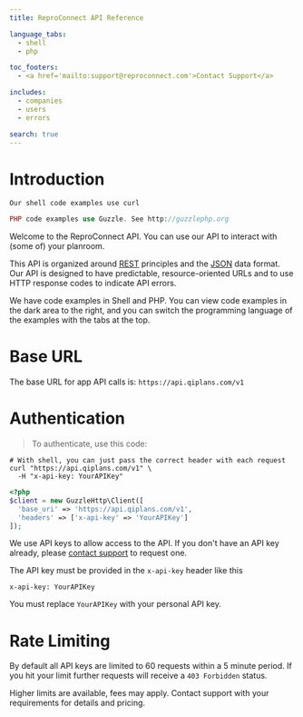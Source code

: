 ```yaml
---
title: ReproConnect API Reference

language_tabs:
  - shell
  - php

toc_footers:
  - <a href='mailto:support@reproconnect.com'>Contact Support</a>

includes:
  - companies
  - users
  - errors

search: true
---
```


# Introduction

```shell
Our shell code examples use curl
```

```php
PHP code examples use Guzzle. See http://guzzlephp.org
```

Welcome to the ReproConnect API. You can use our API to interact with (some of) your planroom.

This API is organized around <a href="https://en.wikipedia.org/wiki/Representational_state_transfer" target="_blank">REST</a> principles and the <a href="https://en.wikipedia.org/wiki/JSON" target="_blank">JSON</a> data format. Our API is designed to have predictable, resource-oriented URLs and to use HTTP response codes to indicate API errors.

We have code examples in Shell and PHP. You can view code examples in the dark area to the right, and you can switch the programming language of the examples with the tabs at the top.

# Base URL

The base URL for app API calls is: `https://api.qiplans.com/v1`

# Authentication

> To authenticate, use this code:

```shell
# With shell, you can just pass the correct header with each request
curl "https://api.qiplans.com/v1" \
  -H "x-api-key: YourAPIKey"
```

```php
<?php
$client = new GuzzleHttp\Client([
  'base_uri' => 'https://api.qiplans.com/v1',
  'headers' => ['x-api-key' => 'YourAPIKey']
]);
```

We use API keys to allow access to the API. If you don't have an API key already, please [contact support](mailto:support@reproconnect.com?subject=API+key) to request one.

The API key must be provided in the `x-api-key` header like this

`x-api-key: YourAPIKey`

<aside class="notice">
You must replace <code>YourAPIKey</code> with your personal API key.
</aside>

# Rate Limiting

By default all API keys are limited to 60 requests within a 5 minute period. If you hit your limit further requests will receive a `403 Forbidden` status.

Higher limits are available, fees may apply. Contact support with your requirements for details and pricing.

